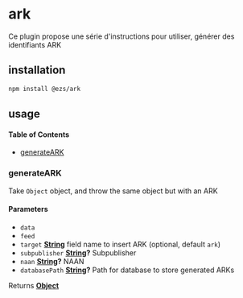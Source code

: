 # ark

Ce plugin propose une série d'instructions pour utiliser, générer des identifiants ARK

## installation

```bash
npm install @ezs/ark
```

## usage

<!-- Generated by documentation.js. Update this documentation by updating the source code. -->

#### Table of Contents

- [generateARK](#generateark)

### generateARK

Take `Object` object, and throw the same object but with an ARK

#### Parameters

- `data`  
- `feed`  
- `target` **[String](https://developer.mozilla.org/docs/Web/JavaScript/Reference/Global_Objects/String)** field name to insert ARK (optional, default `ark`)
- `subpublisher` **[String](https://developer.mozilla.org/docs/Web/JavaScript/Reference/Global_Objects/String)?** Subpublisher
- `naan` **[String](https://developer.mozilla.org/docs/Web/JavaScript/Reference/Global_Objects/String)?** NAAN
- `databasePath` **[String](https://developer.mozilla.org/docs/Web/JavaScript/Reference/Global_Objects/String)?** Path for database to store generated ARKs

Returns **[Object](https://developer.mozilla.org/docs/Web/JavaScript/Reference/Global_Objects/Object)**
